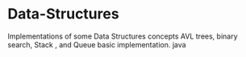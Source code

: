 # Data-Structures
Implementations of some Data Structures concepts
AVL trees, binary search, Stack , and Queue basic implementation.
java
